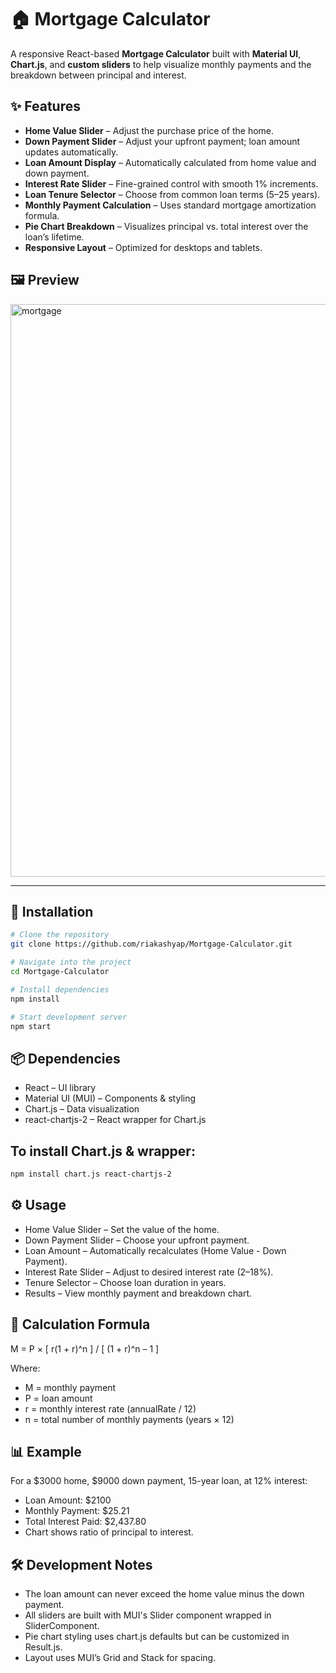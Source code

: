 # 🏠 Mortgage Calculator

A responsive React-based **Mortgage Calculator** built with **Material UI**, **Chart.js**, and **custom sliders** to help visualize monthly payments and the breakdown between principal and interest.

## ✨ Features

- **Home Value Slider** – Adjust the purchase price of the home.
- **Down Payment Slider** – Adjust your upfront payment; loan amount updates automatically.
- **Loan Amount Display** – Automatically calculated from home value and down payment.
- **Interest Rate Slider** – Fine-grained control with smooth 1% increments.
- **Loan Tenure Selector** – Choose from common loan terms (5–25 years).
- **Monthly Payment Calculation** – Uses standard mortgage amortization formula.
- **Pie Chart Breakdown** – Visualizes principal vs. total interest over the loan’s lifetime.
- **Responsive Layout** – Optimized for desktops and tablets.

## 🖼 Preview

<img width="1352" height="916" alt="mortgage" src="https://github.com/user-attachments/assets/957cc128-4c5f-4206-9735-5eda252d4d71" />


---

## 🚀 Installation

```bash
# Clone the repository
git clone https://github.com/riakashyap/Mortgage-Calculator.git

# Navigate into the project
cd Mortgage-Calculator

# Install dependencies
npm install

# Start development server
npm start
```

## 📦 Dependencies
* React – UI library
* Material UI (MUI) – Components & styling
* Chart.js – Data visualization
* react-chartjs-2 – React wrapper for Chart.js

## To install Chart.js & wrapper:
```bash
npm install chart.js react-chartjs-2
```


## ⚙ Usage
* Home Value Slider – Set the value of the home.
* Down Payment Slider – Choose your upfront payment.
* Loan Amount – Automatically recalculates (Home Value - Down Payment).
* Interest Rate Slider – Adjust to desired interest rate (2–18%).
* Tenure Selector – Choose loan duration in years.
* Results – View monthly payment and breakdown chart.


## 📐 Calculation Formula
M = P × [ r(1 + r)^n ] / [ (1 + r)^n – 1 ]

Where:
* M = monthly payment
* P = loan amount
* r = monthly interest rate (annualRate / 12)
* n = total number of monthly payments (years × 12)


## 📊 Example
For a $3000 home, $9000 down payment, 15-year loan, at 12% interest:
* Loan Amount: $2100
* Monthly Payment: $25.21
* Total Interest Paid: $2,437.80
* Chart shows ratio of principal to interest.


## 🛠 Development Notes
* The loan amount can never exceed the home value minus the down payment.
* All sliders are built with MUI's Slider component wrapped in SliderComponent.
* Pie chart styling uses chart.js defaults but can be customized in Result.js.
* Layout uses MUI’s Grid and Stack for spacing.

